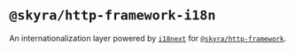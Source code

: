 # `@skyra/http-framework-i18n`

An internationalization layer powered by [`i18next`](https://www.npmjs.com/package/i18next) for [`@skyra/http-framework`](https://www.npmjs.com/package/@skyra/http-framework).
